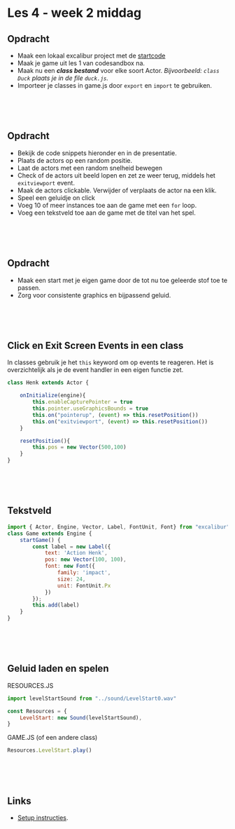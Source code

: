 # Les 4 - week 2 middag

## Opdracht

- Maak een lokaal excalibur project met de [startcode](https://github.com/HR-CMGT/prg4-startproject-2023)
- Maak je game uit les 1 van codesandbox na. 
- Maak nu een ***class bestand*** voor elke soort Actor. *Bijvoorbeeld: `class Duck` plaats je in de file `duck.js`.*
- Importeer je classes in game.js door `export` en `import` te gebruiken.


<Br>
<Br>
<Br>

## Opdracht

- Bekijk de code snippets hieronder en in de presentatie.
- Plaats de actors op een random positie.
- Laat de actors met een random snelheid bewegen
- Check of de actors uit beeld lopen en zet ze weer terug, middels het `exitviewport` event.
- Maak de actors clickable. Verwijder of verplaats de actor na een klik.
- Speel een geluidje on click
- Voeg 10 of meer instances toe aan de game met een `for` loop.
- Voeg een tekstveld toe aan de game met de titel van het spel.

<Br><Br><Br>

## Opdracht

- Maak een start met je eigen game door de tot nu toe geleerde stof toe te passen.
- Zorg voor consistente graphics en bijpassend geluid.

<Br><Br><Br>

## Click en Exit Screen Events in een class

In classes gebruik je het `this` keyword om op events te reageren. Het is overzichtelijk als je de event handler in een eigen functie zet.

```javascript
class Henk extends Actor {

    onInitialize(engine){
        this.enableCapturePointer = true
        this.pointer.useGraphicsBounds = true
        this.on("pointerup", (event) => this.resetPosition())
        this.on("exitviewport", (event) => this.resetPosition())
    }

    resetPosition(){
        this.pos = new Vector(500,100)
    }
}
```

<Br><Br><Br>

## Tekstveld

```javascript
import { Actor, Engine, Vector, Label, FontUnit, Font} from "excalibur";
class Game extends Engine {
    startGame() {
        const label = new Label({
            text: 'Action Henk',
            pos: new Vector(100, 100),
            font: new Font({
                family: 'impact',
                size: 24,
                unit: FontUnit.Px
            })
        });
        this.add(label)
    }
}
```

<Br><Br><Br>

## Geluid laden en spelen

RESOURCES.JS

```javascript
import levelStartSound from "../sound/LevelStart0.wav"

const Resources = {
    LevelStart: new Sound(levelStartSound),
}
```
GAME.JS (of een andere class)
```javascript
Resources.LevelStart.play()
```

<br><br><br>

## Links

-  [Setup instructies](https://github.com/HR-CMGT/PRG04-2022-2023/blob/main/setup.md).